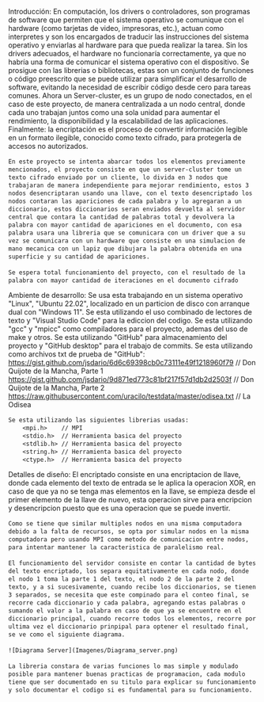 Introducción: 
    En computación, los drivers o controladores, son programas de software que permiten que el sistema operativo se comunique con el hardware (como tarjetas de video, impresoras, etc.), actuan como interpretes y son los encargados de traducir las instrucciones del sistema operativo y enviarlas al hardware para que pueda realizar la tarea. Sin los drivers adecuados, el hardware no funcionaría correctamente, ya que no habría una forma de comunicar el sistema operativo con el dispositivo.
    Se prosigue con las librerias o bibliotecas, estas son un conjunto de funciones o código preescrito que se puede utilizar para simplificar el desarrollo de software, evitando la necesidad de escribir código desde cero para tareas comunes.
    Ahora un Server-cluster, es un grupo de nodo conectados, en el caso de este proyecto, de manera centralizada a un nodo central, donde cada uno trabajan juntos como una sola unidad para aumentar el rendimiento, la disponibilidad y la escalabilidad de las aplicaciones.
    Finalmente: la encriptación es el proceso de convertir información legible en un formato ilegible, conocido como texto cifrado, para protegerla de accesos no autorizados.

    En este proyecto se intenta abarcar todos los elementos previamente mencionados, el proyecto consiste en que un server-cluster tome un texto cifrado enviado por un cliente, lo divida en 3 nodos que trabajaran de manera independiente para mejorar rendimiento, estos 3 nodos desencriptaran usando una llave, con el texto desencriptado los nodos contaran las apariciones de cada palabra y lo agregaran a un diccionario, estos diccionarios seran enviados devuelta al servidor central que contara la cantidad de palabras total y devolvera la palabra con mayor cantidad de apariciones en el documento, con esa palabra usara una libreria que se comunicara con un driver que a su vez se comunicara con un hardware que consiste en una simulacion de mano mecanica con un lapiz que dibujara la palabra obtenida en una superficie y su cantidad de apariciones.

    Se espera total funcionamiento del proyecto, con el resultado de la palabra con mayor cantidad de iteraciones en el documento cifrado 

Ambiente de desarrollo: 
    Se usa esta trabajando en un sistema operativo "Linux", "Ubuntu 22.02", localizado en un particion de disco con arranque dual con "Windows 11".
    Se esta utilizando el uso combinado de lectores de texto y "Visual Studio Code" para la ediccion del codigo.
    Se esta utilizando "gcc" y "mpicc" como compiladores para el proyecto, ademas del uso de make y otros.
    Se esta utilizando "GitHub" para almacenamiento del proyecto y "GitHub desktop" para el trabajo de commits.
    Se esta utilizando como archivos txt de prueba de "GitHub":
        https://gist.github.com/jsdario/6d6c69398cb0c73111e49f1218960f79     // Don Quijote de la Mancha, Parte 1
        https://gist.github.com/jsdario/9d871ed773c81bf217f57d1db2d2503f     // Don Quijote de la Mancha, Parte 2
        https://raw.githubusercontent.com/uracilo/testdata/master/odisea.txt // La Odisea

    Se esta utilizando las siguientes librerias usadas: 
        <mpi.h>    // MPI
        <stdio.h>  // Herramienta basica del proyecto
        <stdlib.h> // Herramienta basica del proyecto
        <string.h> // Herramienta basica del proyecto
        <ctype.h>  // Herramienta basica del proyecto

Detalles de diseño:
    El encriptado consiste en una encriptacion de llave, donde cada elemento del texto de entrada se le aplica la operacion XOR, en caso de que ya no se tenga mas elementos en la llave, se empieza desde el primer elemento de la llave de nuevo, esta operacion sirve para encripcion y desencripcion puesto que es una operacion que se puede invertir.

    Como se tiene que similar multiples nodos en una misma computadora debido a la falta de recursos, se opta por simular nodos en la misma computadora pero usando MPI como metodo de comunicacion entre nodos, para intentar mantener la caracteristica de paralelismo real.

    El funcionamiento del servidor consiste en contar la cantidad de bytes del texto encriptado, los separa equitativamente en cada nodo, donde el nodo 1 toma la parte 1 del texto, el nodo 2 de la parte 2 del texto, y a si sucesivamente, cuando recibe los diccionarios, se tienen 3 separados, se necesita que este compinado para el conteo final, se recorre cada diccionario y cada palabra, agregando estas palabras o sumando el valor a la palabra en caso de que ya se encuentre en el diccionario principal, cuando recorre todos los elementos, recorre por ultima vez el diccionario prinpipal para optener el resultado final, se ve como el siguiente diagrama.

    ![Diagrama Server](Imagenes/Diagrama_server.png)

    La libreria constara de varias funciones lo mas simple y modulado posible para mantener buenas practicas de programacion, cada modulo tiene que ser documentado en su titulo para explicar su funcionamiento y solo documentar el codigo si es fundamental para su funcionamiento.
